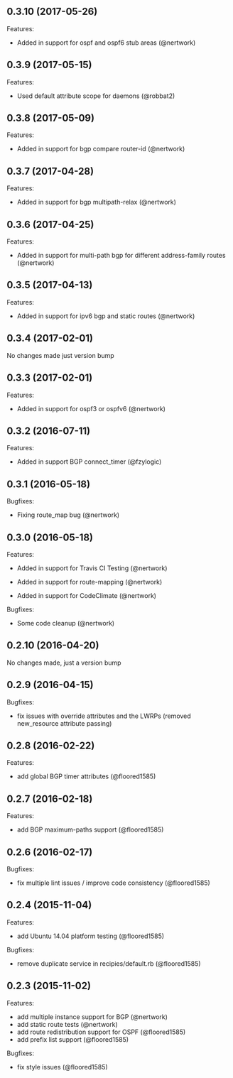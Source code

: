 ## 0.3.10 (2017-05-26)

Features:

  - Added in support for ospf and ospf6 stub areas (@nertwork)

## 0.3.9 (2017-05-15)

Features:

  - Used default attribute scope for daemons (@robbat2)

## 0.3.8 (2017-05-09)

Features:

  - Added in support for bgp compare router-id (@nertwork)

## 0.3.7 (2017-04-28)

Features:

  - Added in support for bgp multipath-relax (@nertwork)

## 0.3.6 (2017-04-25)

Features:

  - Added in support for multi-path bgp for different address-family routes (@nertwork)

## 0.3.5 (2017-04-13)

Features:

  - Added in support for ipv6 bgp and static routes (@nertwork)

## 0.3.4 (2017-02-01)

No changes made just version bump

## 0.3.3 (2017-02-01)

Features:

  - Added in support for ospf3 or ospfv6 (@nertwork)

## 0.3.2 (2016-07-11)

Features:

  - Added in support BGP connect_timer (@fzylogic)

## 0.3.1 (2016-05-18)

Bugfixes:

  - Fixing route_map bug (@nertwork)

## 0.3.0 (2016-05-18)

Features:

  - Added in support for Travis CI Testing (@nertwork)

  - Added in support for route-mapping (@nertwork)

  - Added in support for CodeClimate (@nertwork)

Bugfixes:

  - Some code cleanup (@nertwork)

## 0.2.10 (2016-04-20)

No changes made, just a version bump

## 0.2.9 (2016-04-15)

Bugfixes:

  - fix issues with override attributes and the LWRPs (removed new_resource attribute passing)

## 0.2.8 (2016-02-22)

Features:

  - add global BGP timer attributes (@floored1585)

## 0.2.7 (2016-02-18)

Features:

  - add BGP maximum-paths support (@floored1585)

## 0.2.6 (2016-02-17)

Bugfixes:

  - fix multiple lint issues / improve code consistency (@floored1585)

## 0.2.4 (2015-11-04)

Features:

  - add Ubuntu 14.04 platform testing (@floored1585)

Bugfixes:

  - remove duplicate service in recipies/default.rb (@floored1585)

## 0.2.3 (2015-11-02)

Features:

  - add multiple instance support for BGP (@nertwork)
  - add static route tests (@nertwork)
  - add route redistribution support for OSPF (@floored1585)
  - add prefix list support (@floored1585)
  
Bugfixes:

  - fix style issues (@floored1585)
